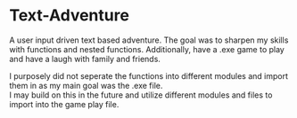 # Text-Adventure

A user input driven text based adventure. The goal was to sharpen my skills with functions and nested functions.
Additionally, have a .exe game to play and have a laugh with family and friends.  

I purposely did not seperate the functions into different modules and import them in as my main goal was the .exe file.  
I may build on this in the future and utilize different modules and files to import into the game play file. 
